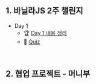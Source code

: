 ## 1. 바닐라JS 2주 챌린지
- Day 1
  - 🏆 [Day 1 내용 정리](../../JSstudy/vanillaJS_Challenge/Day1.md)
  - 📝 [Quiz](../../JSstudy/vanillaJS_Challenge/Quiz/Day1.md)

<br/>

## 2. 협업 프로젝트 - 머니부


